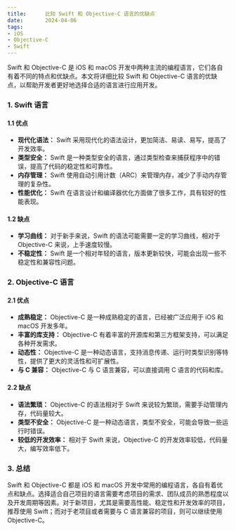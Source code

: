```yaml
---
title:      比较 Swift 和 Objective-C 语言的优缺点
date:       2024-04-06
tags:
- iOS
- Objective-C
- Swift
--- 
```


Swift 和 Objective-C 是 iOS 和 macOS 开发中两种主流的编程语言，它们各自有着不同的特点和优缺点。本文将详细比较 Swift 和 Objective-C 语言的优缺点，以帮助开发者更好地选择合适的语言进行应用开发。

### 1. Swift 语言

#### 1.1 优点

- **现代化语法：** Swift 采用现代化的语法设计，更加简洁、易读、易写，提高了开发效率。
- **类型安全：** Swift 是一种类型安全的语言，通过类型检查来捕获程序中的错误，提高了代码的稳定性和可靠性。
- **内存管理：** Swift 使用自动引用计数（ARC）来管理内存，减少了手动内存管理的复杂性。
- **性能优化：** Swift 在语言设计和编译器优化方面做了很多工作，具有较好的性能表现。

#### 1.2 缺点

- **学习曲线：** 对于新手来说，Swift 的语法可能需要一定的学习曲线，相对于 Objective-C 来说，上手速度较慢。
- **不稳定性：** Swift 是一个相对年轻的语言，版本更新较快，可能会出现一些不稳定性和兼容性问题。

### 2. Objective-C 语言

#### 2.1 优点

- **成熟稳定：** Objective-C 是一种成熟稳定的语言，已经被广泛应用于 iOS 和 macOS 开发多年。
- **丰富的库支持：** Objective-C 有着丰富的开源库和第三方框架支持，可以满足各种开发需求。
- **动态性：** Objective-C 是一种动态语言，支持消息传递、运行时类型识别等特性，提供了更大的灵活性和可扩展性。
- **与 C 兼容：** Objective-C 与 C 语言兼容，可以直接调用 C 语言的代码和库。

#### 2.2 缺点

- **语法繁琐：** Objective-C 的语法相对于 Swift 来说较为繁琐，需要手动管理内存，代码量较大。
- **类型不安全：** Objective-C 是一种动态语言，类型不安全，可能会导致一些运行时错误。
- **较低的开发效率：** 相对于 Swift 来说，Objective-C 的开发效率较低，代码量大，编写效率低下。

### 3. 总结

Swift 和 Objective-C 都是 iOS 和 macOS 开发中常用的编程语言，各自有着优点和缺点。选择适合自己项目的语言需要考虑项目的需求、团队成员的熟悉程度以及开发周期等因素。对于新项目，尤其是需要高性能、稳定性和开发效率的项目，推荐使用 Swift；而对于老项目或者需要与 C 语言兼容的项目，则可以继续使用 Objective-C。